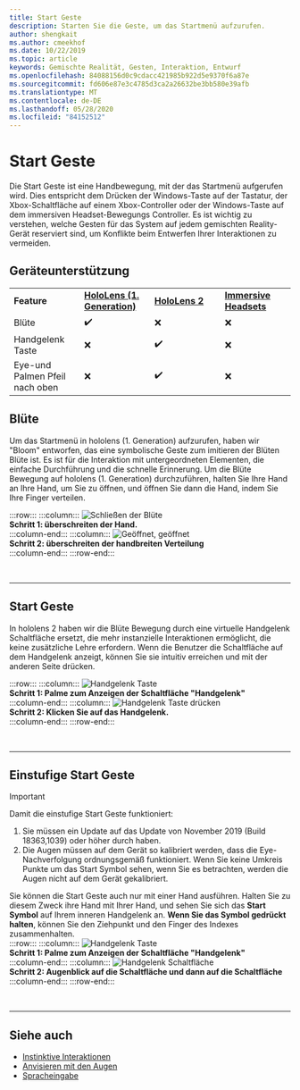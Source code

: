 ```yaml
---
title: Start Geste
description: Starten Sie die Geste, um das Startmenü aufzurufen.
author: shengkait
ms.author: cmeekhof
ms.date: 10/22/2019
ms.topic: article
keywords: Gemischte Realität, Gesten, Interaktion, Entwurf
ms.openlocfilehash: 84088156d0c9cdacc421985b922d5e9370f6a87e
ms.sourcegitcommit: fd606e87e3c4785d3ca2a26632be3bb580e39afb
ms.translationtype: MT
ms.contentlocale: de-DE
ms.lasthandoff: 05/28/2020
ms.locfileid: "84152512"
---
```

# <a name="start-gesture"></a>Start Geste

Die Start Geste ist eine Handbewegung, mit der das Startmenü aufgerufen wird. Dies entspricht dem Drücken der Windows-Taste auf der Tastatur, der Xbox-Schaltfläche auf einem Xbox-Controller oder der Windows-Taste auf dem immersiven Headset-Bewegungs Controller. Es ist wichtig zu verstehen, welche Gesten für das System auf jedem gemischten Reality-Gerät reserviert sind, um Konflikte beim Entwerfen Ihrer Interaktionen zu vermeiden.

## <a name="device-support"></a>Geräteunterstützung

<table>
    <colgroup>
    <col width="25%" />
    <col width="25%" />
    <col width="25%" />
    <col width="25%" />
    </colgroup>
    <tr>
        <td><strong>Feature</strong></td>
        <td><a href="hololens-hardware-details.md"><strong>HoloLens (1. Generation)</strong></a></td>
        <td><a href="https://docs.microsoft.com/hololens/hololens2-hardware"><strong>HoloLens 2</strong></td>
        <td><a href="immersive-headset-hardware-details.md"><strong>Immersive Headsets</strong></a></td>
    </tr>
     <tr>
        <td>Blüte</td>
        <td>✔️</td>
        <td>❌</td>
        <td>❌</td>
    </tr>
     <tr>
        <td>Handgelenk Taste</td>
        <td>❌</td>
        <td>✔️</td>
        <td>❌</td>
    </tr>
    <tr>
        <td>Eye-und Palmen Pfeil nach oben</td>
        <td>❌</td>
        <td>✔️</td>
        <td>❌</td>
    </tr>
</table>

## <a name="bloom"></a>Blüte
Um das Startmenü in hololens (1. Generation) aufzurufen, haben wir "Bloom" entworfen, das eine symbolische Geste zum imitieren der Blüten Blüte ist. Es ist für die Interaktion mit untergeordneten Elementen, die einfache Durchführung und die schnelle Erinnerung. Um die Blüte Bewegung auf hololens (1. Generation) durchzuführen, halten Sie Ihre Hand an Ihre Hand, um Sie zu öffnen, und öffnen Sie dann die Hand, indem Sie Ihre Finger verteilen.

:::row:::
    :::column:::
        ![Schließen der Blüte](images/bloom-close.png)<br>
        **Schritt 1: überschreiten der Hand.**<br>
    :::column-end:::
    :::column:::
        ![Geöffnet, geöffnet](images/bloom-open.png)<br>
        **Schritt 2: überschreiten der handbreiten Verteilung**<br>
    :::column-end:::
:::row-end:::

<br>

---

## <a name="start-gesture"></a>Start Geste
In hololens 2 haben wir die Blüte Bewegung durch eine virtuelle Handgelenk Schaltfläche ersetzt, die mehr instanzielle Interaktionen ermöglicht, die keine zusätzliche Lehre erfordern. Wenn die Benutzer die Schaltfläche auf dem Handgelenk anzeigt, können Sie sie intuitiv erreichen und mit der anderen Seite drücken.

:::row:::
    :::column:::
        ![Handgelenk Taste](images/wrist-button-ready.png)<br>
        **Schritt 1: Palme zum Anzeigen der Schaltfläche "Handgelenk"**<br>
    :::column-end:::
    :::column:::
        ![Handgelenk Taste drücken](images/wrist-button-press.png)<br>
        **Schritt 2: Klicken Sie auf das Handgelenk.**<br>
    :::column-end:::
:::row-end:::

<br>

---


## <a name="one-handed-start-gesture"></a>Einstufige Start Geste

> [!IMPORTANT]
> Damit die einstufige Start Geste funktioniert:
>
> 1. Sie müssen ein Update auf das Update von November 2019 (Build 18363,1039) oder höher durch haben.
> 1. Die Augen müssen auf dem Gerät so kalibriert werden, dass die Eye-Nachverfolgung ordnungsgemäß funktioniert. Wenn Sie keine Umkreis Punkte um das Start Symbol sehen, wenn Sie es betrachten, werden die Augen nicht auf dem Gerät gekalibriert.

Sie können die Start Geste auch nur mit einer Hand ausführen. Halten Sie zu diesem Zweck ihre Hand mit Ihrer Hand, und sehen Sie sich das **Start Symbol** auf Ihrem inneren Handgelenk an. **Wenn Sie das Symbol gedrückt halten**, können Sie den Ziehpunkt und den Finger des Indexes zusammenhalten.<br>
:::row:::
    :::column:::
        ![Handgelenk Taste](images/wrist-button-ready.png)<br>
        **Schritt 1: Palme zum Anzeigen der Schaltfläche "Handgelenk"**<br>
    :::column-end:::
    :::column:::
        ![Handgelenk Schaltfläche](images/wrist-button-pinch.png)<br>
        **Schritt 2: Augenblick auf die Schaltfläche und dann auf die Schaltfläche**<br>
    :::column-end:::
:::row-end:::

<br>

---

## <a name="see-also"></a>Siehe auch

* [Instinktive Interaktionen](interaction-fundamentals.md)
* [Anvisieren mit den Augen](eye-tracking.md)
* [Spracheingabe](voice-input.md)
